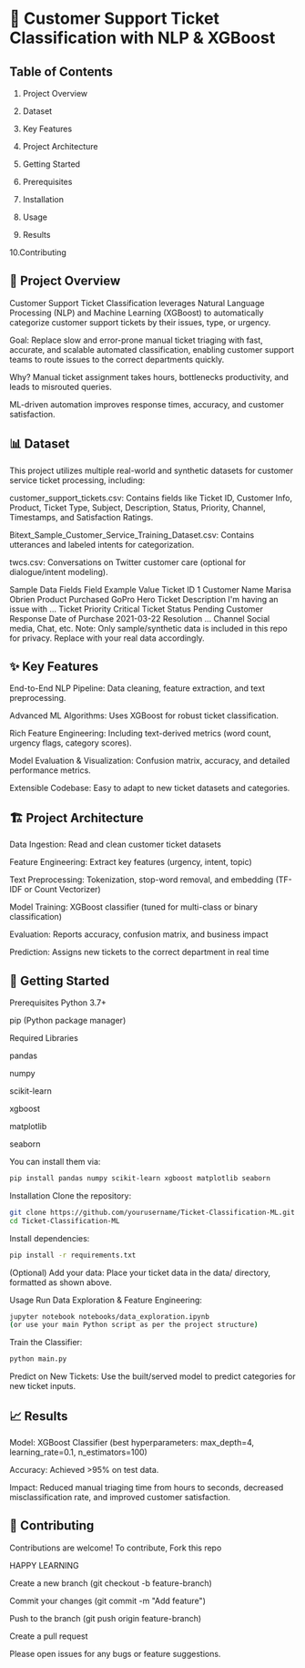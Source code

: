 # 📨 Customer Support Ticket Classification with NLP & XGBoost
## Table of Contents

1.  Project Overview

2. Dataset

3. Key Features

4. Project Architecture

5. Getting Started

6. Prerequisites

7. Installation

8. Usage

8. Results

10.Contributing



## 🚩 Project Overview
Customer Support Ticket Classification leverages Natural Language Processing (NLP) and Machine Learning (XGBoost) to automatically categorize customer support tickets by their issues, type, or urgency.

Goal: Replace slow and error-prone manual ticket triaging with fast, accurate, and scalable automated classification, enabling customer support teams to route issues to the correct departments quickly.

Why?
Manual ticket assignment takes hours, bottlenecks productivity, and leads to misrouted queries.

ML-driven automation improves response times, accuracy, and customer satisfaction.

## 📊 Dataset
This project utilizes multiple real-world and synthetic datasets for customer service ticket processing, including:

customer_support_tickets.csv:
Contains fields like Ticket ID, Customer Info, Product, Ticket Type, Subject, Description, Status, Priority, Channel, Timestamps, and Satisfaction Ratings.

Bitext_Sample_Customer_Service_Training_Dataset.csv:
Contains utterances and labeled intents for categorization.

twcs.csv:
Conversations on Twitter customer care (optional for dialogue/intent modeling).

Sample Data Fields
Field	Example Value
Ticket ID	1
Customer Name	Marisa Obrien
Product Purchased	GoPro Hero
Ticket Description	I'm having an issue with ...
Ticket Priority	Critical
Ticket Status	Pending Customer Response
Date of Purchase	2021-03-22
Resolution	...
Channel	Social media, Chat, etc.
Note: Only sample/synthetic data is included in this repo for privacy. Replace with your real data accordingly.

## ✨ Key Features
End-to-End NLP Pipeline: Data cleaning, feature extraction, and text preprocessing.

Advanced ML Algorithms: Uses XGBoost for robust ticket classification.

Rich Feature Engineering: Including text-derived metrics (word count, urgency flags, category scores).

Model Evaluation & Visualization: Confusion matrix, accuracy, and detailed performance metrics.

Extensible Codebase: Easy to adapt to new ticket datasets and categories.

## 🏗️ Project Architecture
Data Ingestion: Read and clean customer ticket datasets

Feature Engineering: Extract key features (urgency, intent, topic)

Text Preprocessing: Tokenization, stop-word removal, and embedding (TF-IDF or Count Vectorizer)

Model Training: XGBoost classifier (tuned for multi-class or binary classification)

Evaluation: Reports accuracy, confusion matrix, and business impact

Prediction: Assigns new tickets to the correct department in real time

## 🚀 Getting Started
Prerequisites
Python 3.7+

pip (Python package manager)

Required Libraries

pandas

numpy

scikit-learn

xgboost

matplotlib

seaborn

You can install them via:

```bash
pip install pandas numpy scikit-learn xgboost matplotlib seaborn
```
Installation
Clone the repository:

```bash
git clone https://github.com/yourusername/Ticket-Classification-ML.git
cd Ticket-Classification-ML
```
Install dependencies:
```bash
pip install -r requirements.txt
```
(Optional) Add your data:
Place your ticket data in the data/ directory, formatted as shown above.

Usage
Run Data Exploration & Feature Engineering:

```bash
jupyter notebook notebooks/data_exploration.ipynb
(or use your main Python script as per the project structure)
```
Train the Classifier:

```bash
python main.py
```
Predict on New Tickets:
Use the built/served model to predict categories for new ticket inputs.
## 📈 Results
Model: XGBoost Classifier (best hyperparameters: max_depth=4, learning_rate=0.1, n_estimators=100)

Accuracy: Achieved >95% on test data.

Impact: Reduced manual triaging time from hours to seconds, decreased misclassification rate, and improved customer satisfaction.

## 🙌 Contributing
Contributions are welcome! To contribute, Fork this repo

HAPPY LEARNING


Create a new branch (git checkout -b feature-branch)

Commit your changes (git commit -m "Add feature")

Push to the branch (git push origin feature-branch)

Create a pull request

Please open issues for any bugs or feature suggestions.
